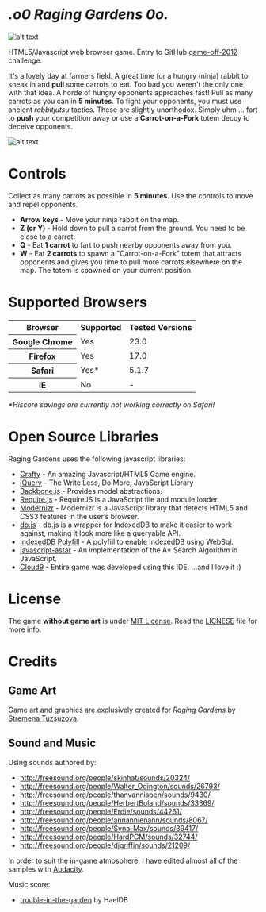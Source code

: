 _.o0 Raging Gardens 0o._
==========================

![alt text](https://raw.github.com/petarov/game-off-2012/master/art/logo.png "Raging Gardens")

HTML5/Javascript web browser game. Entry to GitHub [game-off-2012](https://github.com/github/game-off-2012) challenge.

It's a lovely day at farmers field. A great time for a hungry (ninja) rabbit to sneak in and **pull** some carrots to eat.
Too bad you weren't the only one with that idea. A horde of hungry opponents approaches fast! Pull as many carrots
as you can in **5 minutes**. To fight your opponents, you must use ancient *rabbitjutsu* tactics. These are slightly unorthodox.
Simply uhm ... fart to **push** your competition away or use a **Carrot-on-a-Fork** totem decoy to deceive opponents.

![alt text](http://i.imgur.com/RxYAi.png "Gameplay screenshot")

# Controls
Collect as many carrots as possible in **5 minutes**. Use the controls to move and repel opponents.

  * **Arrow keys** - Move your ninja rabbit on the map.
  * **Z (or Y)** - Hold down to pull a carrot from the ground. You need to be close to a carrot.
  * **Q** - Eat **1 carrot** to fart to push nearby opponents away from you. 
  * **W** - Eat **2 carrots** to spawn a "Carrot-on-a-Fork" totem that attracts opponents and gives you time to pull more carrots elsewhere on the map. The totem is spawned on your current position.

# Supported Browsers

<table>
  <tr>
    <th>Browser</th>
    <th>Supported</th>
    <th>Tested Versions</th>
  </tr>
  <tr>
    <th>Google Chrome</th>
    <td>Yes</td>
    <td>23.0</td>
  </tr>
  <tr>
    <th>Firefox</th>
    <td>Yes</td>
    <td>17.0</td>
  </tr>
  <tr>
    <th>Safari</th>
    <td>Yes*</td>
    <td>5.1.7</td>
  </tr>   
  <tr>
    <th>IE</th>
    <td>No</td>
    <td>-</td>
  </tr>  
</table>

_*Hiscore savings are currently not working correctly on Safari!_

# Open Source Libraries
Raging Gardens uses the following javascript libraries:

  * [Crafty](http://craftyjs.com/) - An amazing Javascript/HTML5 Game engine.  
  * [jQuery](http://jquery.com/) - The Write Less, Do More, JavaScript Library
  * [Backbone.js](http://backbonejs.org/) - Provides model abstractions.
  * [Require.js](http://requirejs.org/) - RequireJS is a JavaScript file and module loader. 
  * [Modernizr](http://modernizr.com/) - Modernizr is a JavaScript library that detects HTML5 and CSS3 features in the user’s browser.
  * [db.js](http://aaronpowell.github.com/db.js/) - db.js is a wrapper for IndexedDB to make it easier to work against, making it look more like a queryable API.
  * [IndexedDB Polyfill](https://github.com/axemclion/IndexedDBShim) - A polyfill to enable IndexedDB using WebSql.
  * [javascript-astar](https://github.com/bgrins/javascript-astar) - An implementation of the A* Search Algorithm in JavaScript.
  * [Cloud9](https://c9.io) - Entire game was developed using this IDE. ...and I love it :)

# License
The game **without game art** is under [MIT License](http://opensource.org/licenses/MIT). 
Read the [LICNESE](https://github.com/petarov/game-off-2012/blob/master/LICENSE) file for more info.

# Credits
## Game Art
Game art and graphics are exclusively created for _Raging Gardens_ by [Stremena Tuzsuzova](http://www.stremena.com). 

## Sound and Music
Using sounds authored by:
  * http://freesound.org/people/skinhat/sounds/20324/
  * http://freesound.org/people/Walter_Odington/sounds/26793/
  * http://freesound.org/people/thanvannispen/sounds/9430/
  * http://freesound.org/people/HerbertBoland/sounds/33369/
  * http://freesound.org/people/Erdie/sounds/44261/
  * http://freesound.org/people/annannienann/sounds/8067/
  * http://freesound.org/people/Syna-Max/sounds/39417/
  * http://freesound.org/people/HardPCM/sounds/32744/
  * http://freesound.org/people/djgriffin/sounds/21209/

In order to suit the in-game atmosphere, I have edited almost all of the samples with [Audacity](http://audacity.sourceforge.net/).

Music score:
  * [trouble-in-the-garden](http://opengameart.org/content/trouble-in-the-garden) by HaelDB

